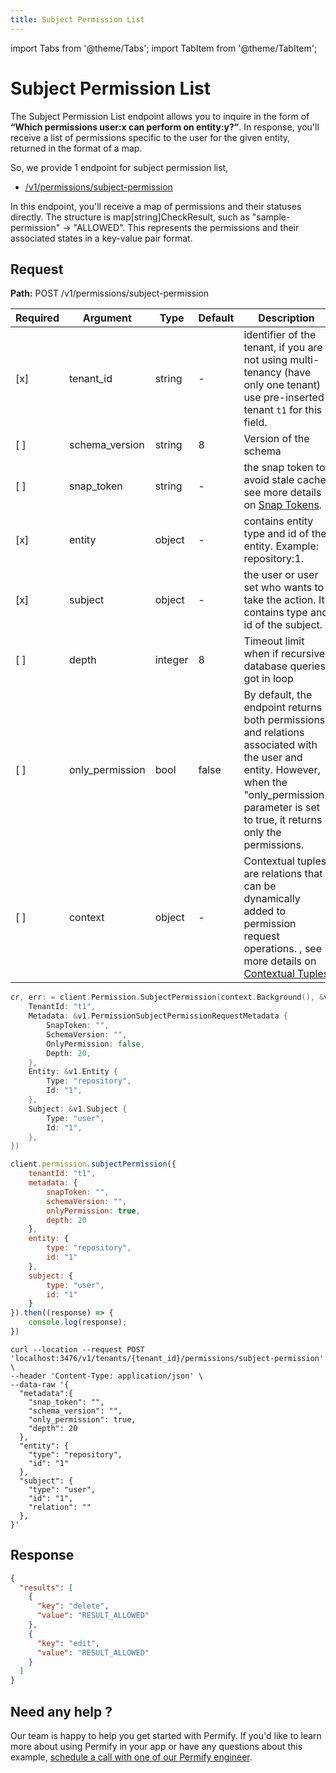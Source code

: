 ```yaml
---
title: Subject Permission List
---
```


import Tabs from '@theme/Tabs';
import TabItem from '@theme/TabItem';

# Subject Permission List

The Subject Permission List endpoint allows you to inquire in the form of **“Which permissions user:x can perform on entity:y?”**. In response, you'll receive a list of permissions specific to the user for the given entity, returned in the format of a map.

So, we provide 1 endpoint for subject permission list,

- [/v1/permissions/subject-permission](#subject-permission)

In this endpoint, you'll receive a map of permissions and their statuses directly. The structure is map[string]CheckResult, such as "sample-permission" -> "ALLOWED". This represents the permissions and their associated states in a key-value pair format.

## Request

**Path:** POST /v1/permissions/subject-permission

| Required | Argument          | Type    | Default | Description                                                                                                                                                                                         |
|----------|-------------------|---------|---------|-----------------------------------------------------------------------------------------------------------------------------------------------------------------------------------------------------|
| [x]      | tenant_id         | string  | -       | identifier of the tenant, if you are not using multi-tenancy (have only one tenant) use pre-inserted tenant `t1` for this field.                                                                    |
| [ ]      | schema_version    | string  | 8       | Version of the schema                                                                                                                                                                               |
| [ ]      | snap_token        | string  | -       | the snap token to avoid stale cache, see more details on [Snap Tokens](../../reference/snap-tokens).                                                                                                |
| [x]      | entity            | object  | -       | contains entity type and id of the entity. Example: repository:1.                                                                                                                                   |
| [x]      | subject           | object  | -       | the user or user set who wants to take the action. It contains type and id of the subject.                                                                                                          |
| [ ]      | depth             | integer | 8       | Timeout limit when if recursive database queries got in loop                                                                                                                                        |
| [ ]      | only_permission   | bool    | false   | By default, the endpoint returns both permissions and relations associated with the user and entity. However, when the "only_permission" parameter is set to true, it returns only the permissions. |                                                                                                               |
| [ ]      | context | object  | -       | Contextual tuples are relations that can be dynamically added to permission request operations. , see more details on [Contextual Tuples](../../reference/contextual-tuples)                        |

<Tabs>
<TabItem value="go" label="Go">

```go
cr, err: = client.Permission.SubjectPermission(context.Background(), &v1.PermissionSubjectPermissionRequest {
    TenantId: "t1",
    Metadata: &v1.PermissionSubjectPermissionRequestMetadata {
        SnapToken: "",
        SchemaVersion: "",
		OnlyPermission: false,
        Depth: 20,
    },
    Entity: &v1.Entity {
        Type: "repository",
        Id: "1",
    },
    Subject: &v1.Subject {
        Type: "user",
        Id: "1",
    },
})
```

</TabItem>
<TabItem value="node" label="Node">

```javascript
client.permission.subjectPermission({
    tenantId: "t1", 
    metadata: {
        snapToken: "",
        schemaVersion: "",
        onlyPermission: true,
        depth: 20
    },
    entity: {
        type: "repository",
        id: "1"
    },
    subject: {
        type: "user",
        id: "1"
    }
}).then((response) => {
    console.log(response);
})
```

</TabItem>
<TabItem value="curl" label="cURL">

```curl
curl --location --request POST 'localhost:3476/v1/tenants/{tenant_id}/permissions/subject-permission' \
--header 'Content-Type: application/json' \
--data-raw '{
  "metadata":{
    "snap_token": "",
    "schema_version": "",
    "only_permission": true,
    "depth": 20
  },
  "entity": {
    "type": "repository",
    "id": "1"
  },
  "subject": {
    "type": "user",
    "id": "1",
    "relation": ""
  },
}'
```
</TabItem>
</Tabs>

## Response

```json
{
  "results": [
    {
      "key": "delete",
      "value": "RESULT_ALLOWED"
    },
    {
      "key": "edit",
      "value": "RESULT_ALLOWED"
    }
  ]
}
```

## Need any help ?

Our team is happy to help you get started with Permify. If you'd like to learn more about using Permify in your app or have any questions about this example, [schedule a call with one of our Permify engineer](https://meetings-eu1.hubspot.com/ege-aytin/call-with-an-expert).

